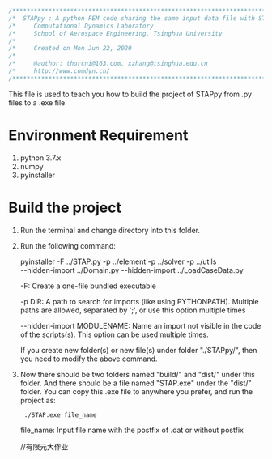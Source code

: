```cpp
/*****************************************************************************/
/*  STAPpy : A python FEM code sharing the same input data file with STAP90  */
/*     Computational Dynamics Laboratory                                     */
/*     School of Aerospace Engineering, Tsinghua University                  */
/*                                                                           */
/*     Created on Mon Jun 22, 2020                                           */
/*                                                                           */
/*     @author: thurcni@163.com, xzhang@tsinghua.edu.cn                      */
/*     http://www.comdyn.cn/                                                 */
/*****************************************************************************/
```

This file is used to teach you how to build the project of STAPpy from .py 
files to a .exe file

# Environment Requirement
1. python 3.7.x
2. numpy
3. pyinstaller

# Build the project
1. Run the terminal and change directory into this folder. 

2. Run the following command:

   pyinstaller -F ../STAP.py -p ../element -p ../solver -p ../utils \
     --hidden-import ../Domain.py --hidden-import ../LoadCaseData.py
    
     -F: Create a one-file bundled executable
    
     -p DIR: A path to search for imports (like using PYTHONPATH). Multiple 
        paths are allowed, separated by ';', or use this option multiple times
    
     --hidden-import MODULENAME: Name an import not visible in the code of 
        the scripts(s). This option can be used multiple times.

    If you create new folder(s) or new file(s) under folder "./STAPpy/", 
    then you need to modify the above command.

3. Now there should be two folders named "build/" and "dist/" under this 
   folder. And there should be a file named "STAP.exe" under the "dist/" 
   folder. You can copy this .exe file to anywhere you prefer, and run the 
   project as:

        ./STAP.exe file_name
    
    file_name: Input file name with the postfix of .dat or without postfix

    //有限元大作业